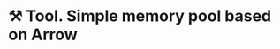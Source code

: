 # ⚒️ Tool. Simple memory pool based on Arrow

[//]: # (Пул памяти этого проекта основан на производном от проекта Apache Arrow . Мы полностью исключили сложную базовую)

[//]: # (структуру проекта Arrow — пул памяти — чтобы сформировать этот независимый проект. Поскольку исходный пул памяти глубоко)

[//]: # (зависит от инструментов самого проекта Arrow, мы сделали несколько глубоких удалений и модификаций пула памяти в этом)

[//]: # (проекте, чтобы обеспечить согласованность с основными функциями исходного пула памяти Arrow. Некоторые изменения)

[//]: # (включают в себя:)

[//]: # ()
[//]: # (- Отдельный распределитель и пул памяти)

[//]: # (- Удалите ненужные LoggingMemoryPool и ProxyMemoryPool.)

[//]: # (- Удалите сторонние библиотеки malloc, такие как jemalloc, и поддерживайте их в будущем.)

[//]: # ()
[//]: # (Благодаря этим изменениям мы стремимся:)

[//]: # ()
[//]: # (- Сделайте код более оптимизированным)

[//]: # (- Сделать пул памяти более удобным для использования в качестве зависимой библиотеки для других проектов.)

[//]: # (- Предоставляет простой способ представить библиотеку so и заголовочные файлы этого проекта для использования функции)

[//]: # (  пула)

[//]: # (  памяти.)

[//]: # ()
[//]: # (Кроме того, этот проект служит ресурсом для углубленного изучения проектирования и реализации пула памяти. Мы приглашаем)

[//]: # (вас изучить и использовать этот тщательно улучшенный пул памяти.)